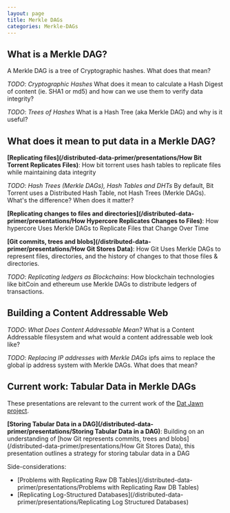 ```yaml
---
layout: page
title: Merkle DAGs
categories: Merkle-DAGs
---
```


## What is a Merkle DAG?
A Merkle DAG is a tree of Cryptographic hashes. What does that mean?

*TODO*: _Cryptographic Hashes_ What does it mean to calculate a Hash Digest of content (ie. SHA1 or md5) and how can we use them to verify data integrity?

*TODO*: _Trees of Hashes_ What is a Hash Tree (aka Merkle DAG) and why is it useful?

## What does it mean to put data in a Merkle DAG?

**[Replicating files](/distributed-data-primer/presentations/How Bit Torrent Replicates Files)**: How bit torrent uses hash tables to replicate files
while maintaining data integrity

 *TODO*: _Hash Trees (Merkle DAGs), Hash Tables and DHTs_ By default, Bit Torrent uses a Distributed Hash Table, not Hash Trees (Merkle DAGs). What's the difference? When does it matter?

**[Replicating changes to files and directories](/distributed-data-primer/presentations/How Hypercore Replicates Changes to Files)**: How hypercore Uses Merkle DAGs to Replicate Files that Change Over Time  

**[Git commits, trees and blobs](/distributed-data-primer/presentations/How Git Stores Data)**: How Git Uses Merkle DAGs to represent files, directories, and the history of changes to that those files & directories.

*TODO*: _Replicating ledgers as Blockchains_: How blockchain technologies like bitCoin and ethereum use Merkle DAGs to distribute ledgers of transactions.  

## Building a Content Addressable Web

*TODO*: _What Does Content Addressable Mean?_ What is a Content Addressable filesystem and what would a content addressable web look like?  

*TODO*: _Replacing IP addresses with Merkle DAGs_ ipfs aims to replace the global ip address system with Merkle DAGs. What does that mean?  

## Current work: Tabular Data in Merkle DAGs

These presentations are relevant to the current work of the [Dat Jawn project](http://datjawn.com).

**[Storing Tabular Data in a DAG](/distributed-data-primer/presentations/Storing Tabular Data in a DAG)**: Building on an understanding of [how Git represents commits, trees and blobs](/distributed-data-primer/presentations/How Git Stores Data), this presentation outlines a strategy for storing tabular data in a DAG

Side-considerations:

* [Problems with Replicating Raw DB Tables](/distributed-data-primer/presentations/Problems with Replicating Raw DB Tables)
* [Replicating Log-Structured Databases](/distributed-data-primer/presentations/Replicating Log Structured Databases)
